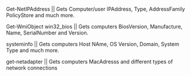 Get-NetIPAddress || Gets Computer/user IPAddress, Type, AddressFamily PolicyStore and much more. 

Get-WmiObject win32_bios || Gets computers BiosVersion, Manufacture, Name, SerialNumber and Version. 

systeminfo || Gets computers Host NAme, OS Version, Domain, System Type and much more. 

get-netadapter || Gets computers MacAdresss and different types of network connections


